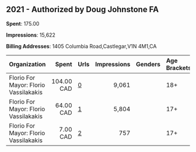 ## 2021 - Authorized by Doug Johnstone FA 
**Spent**: 175.00

**Impressions**: 15,622

**Billing Addresses**: 1405 Columbia Road,Castlegar,V1N 4M1,CA

|Organization|Spent|Urls|Impressions|Genders|Age Brackets|Country Codes|
|:---|---:|:---|---:|:---|:---|:---|
|Florio For Mayor: Florio Vassilakakis|104.00 CAD|[0](https://www.snap.com/political-ads/asset/5e2841d8af9d0cafed02ffd67b3c5db65d030d22c065838ad0bd9dddb360f9e3?mediaType=jpeg)|9,061||18+|canada|
|Florio For Mayor: Florio Vassilakakis|64.00 CAD|[1](https://www.snap.com/political-ads/asset/c5c1dc75302dc789a7db983ccfb21c2a9bd127f8f52a6e31517c494c3bd6f493?mediaType=jpeg)|5,804||17+|canada|
|Florio For Mayor: Florio Vassilakakis|7.00 CAD|[2](https://www.snap.com/political-ads/asset/1a202a85b54e07d8861e4c9ab06811221aab79470a40c65b92baabebd84db019?mediaType=jpeg)|757||17+|canada|
